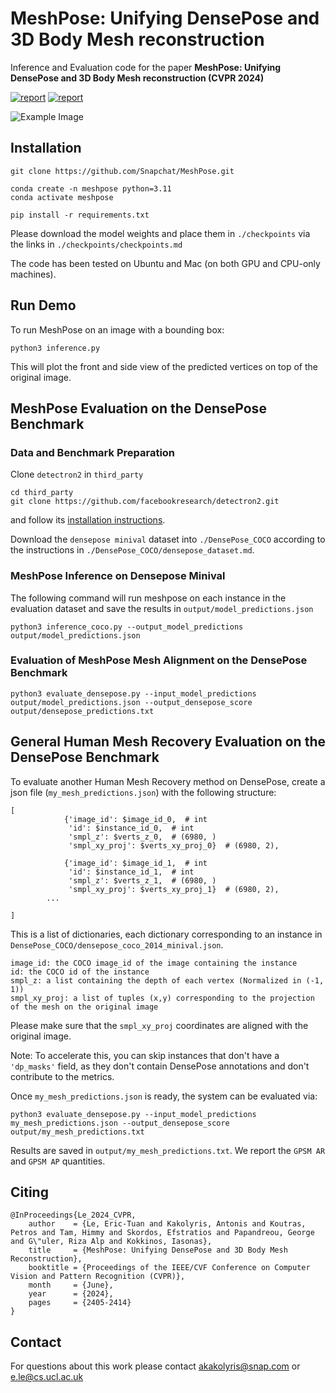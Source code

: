 # MeshPose: Unifying DensePose and 3D Body Mesh reconstruction

Inference and Evaluation code for the paper **MeshPose: Unifying DensePose and 3D Body Mesh reconstruction (CVPR 2024)**

[![report](https://img.shields.io/badge/Project-Page-blue)](https://meshpose.github.io/)
[![report](https://img.shields.io/badge/ArXiv-Paper-red)](https://arxiv.org/abs/2406.10180)

![Example Image](assets/screenshots_from_video_demos.png)

## Installation

```
git clone https://github.com/Snapchat/MeshPose.git

conda create -n meshpose python=3.11
conda activate meshpose

pip install -r requirements.txt
```

Please download the model weights and place them in `./checkpoints` via the links in `./checkpoints/checkpoints.md`

The code has been tested on Ubuntu and Mac (on both GPU and CPU-only machines).

## Run Demo 
To run MeshPose on an image with a bounding box:
```
python3 inference.py
```
This will plot the front and side view of the predicted vertices on top of the original image.

## MeshPose Evaluation on the DensePose Benchmark

### Data and Benchmark Preparation

Clone `detectron2` in `third_party`
```
cd third_party
git clone https://github.com/facebookresearch/detectron2.git
```
and follow its [installation instructions](https://detectron2.readthedocs.io/en/latest/tutorials/install.html).

Download the `densepose minival` dataset into `./DensePose_COCO` according to the instructions in `./DensePose_COCO/densepose_dataset.md`.

### MeshPose Inference on Densepose Minival
The following command will run meshpose on each instance in the evaluation dataset and save the results in `output/model_predictions.json`
```
python3 inference_coco.py --output_model_predictions output/model_predictions.json
```

### Evaluation of MeshPose Mesh Alignment on the DensePose Benchmark
```
python3 evaluate_densepose.py --input_model_predictions output/model_predictions.json --output_densepose_score output/densepose_predictions.txt
```

## General Human Mesh Recovery Evaluation on the DensePose Benchmark
To evaluate another Human Mesh Recovery method on DensePose, create a json file (`my_mesh_predictions.json`) with the following structure:
```
[
            {'image_id': $image_id_0,  # int
             'id': $instance_id_0,  # int
             'smpl_z': $verts_z_0,  # (6980, )
             'smpl_xy_proj': $verts_xy_proj_0}  # (6980, 2),
             
            {'image_id': $image_id_1,  # int
             'id': $instance_id_1,  # int
             'smpl_z': $verts_z_1,  # (6980, )
             'smpl_xy_proj': $verts_xy_proj_1}  # (6980, 2),
        ...

]

```
This is a list of dictionaries, each dictionary corresponding to an instance in `DensePose_COCO/densepose_coco_2014_minival.json`.
```
image_id: the COCO image_id of the image containing the instance
id: the COCO id of the instance
smpl_z: a list containing the depth of each vertex (Normalized in (-1, 1))
smpl_xy_proj: a list of tuples (x,y) corresponding to the projection of the mesh on the original image
```

Please make sure that the `smpl_xy_proj` coordinates are aligned with the original image.

Note: To accelerate this, you can skip instances that don't have a `'dp_masks'` field, as they don't contain DensePose annotations and don't contribute to the metrics.

Once `my_mesh_predictions.json` is ready, the system can be evaluated via:

```
python3 evaluate_densepose.py --input_model_predictions my_mesh_predictions.json --output_densepose_score output/my_mesh_predictions.txt
```

Results are saved in `output/my_mesh_predictions.txt`. We report the `GPSM AR` and `GPSM AP` quantities.

## Citing
```
@InProceedings{Le_2024_CVPR,
    author    = {Le, Eric-Tuan and Kakolyris, Antonis and Koutras, Petros and Tam, Himmy and Skordos, Efstratios and Papandreou, George and G\"uler, Riza Alp and Kokkinos, Iasonas},
    title     = {MeshPose: Unifying DensePose and 3D Body Mesh Reconstruction},
    booktitle = {Proceedings of the IEEE/CVF Conference on Computer Vision and Pattern Recognition (CVPR)},
    month     = {June},
    year      = {2024},
    pages     = {2405-2414}
}
```

## Contact

For questions about this work please contact [akakolyris@snap.com](akakolyris@snap.com) or [e.le@cs.ucl.ac.uk](e.le@cs.ucl.ac.uk)